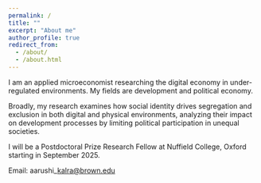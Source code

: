 ```yaml
---
permalink: /
title: ""
excerpt: "About me"
author_profile: true
redirect_from: 
  - /about/
  - /about.html
---
```





I am an applied microeconomist researching the digital economy in under-regulated environments. My fields are development and political economy.

Broadly, my research examines how social identity drives segregation and exclusion in both digital and physical environments, analyzing their impact on development processes by limiting political participation in unequal societies.

I will be a Postdoctoral Prize Research Fellow at Nuffield College, Oxford starting in September 2025.

Email: aarushi\_kalra@brown.edu
